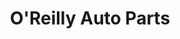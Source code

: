 ---
title: "O'Reilly Auto Parts"
url: /santa-fe/oreilly-auto-parts-cerrillos-road/
shop: car parts
---